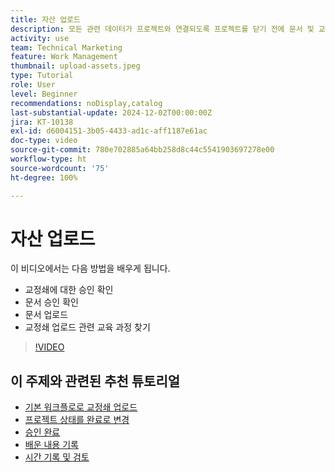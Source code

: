 ```yaml
---
title: 자산 업로드
description: 모든 관련 데이터가 프로젝트와 연결되도록 프로젝트를 닫기 전에 문서 및 교정쇄를 프로젝트에 업로드하십시오.
activity: use
team: Technical Marketing
feature: Work Management
thumbnail: upload-assets.jpeg
type: Tutorial
role: User
level: Beginner
recommendations: noDisplay,catalog
last-substantial-update: 2024-12-02T00:00:00Z
jira: KT-10138
exl-id: d6004151-3b05-4433-ad1c-aff1187e61ac
doc-type: video
source-git-commit: 780e702885a64bb258d8c44c5541903697278e00
workflow-type: ht
source-wordcount: '75'
ht-degree: 100%

---
```


# 자산 업로드

이 비디오에서는 다음 방법을 배우게 됩니다.

* 교정쇄에 대한 승인 확인
* 문서 승인 확인
* 문서 업로드
* 교정쇄 업로드 관련 교육 과정 찾기

>[!VIDEO](https://video.tv.adobe.com/v/3440370/?quality=12&learn=on&enablevpops)

## 이 주제와 관련된 추천 튜토리얼

* [기본 워크플로로 교정쇄 업로드](/help/workfront-proof/upload-proofs/upload-a-proof-with-a-basic-workflow.md)
* [프로젝트 상태를 완료로 변경](/help/manage-work/projects/change-the-project-status.md)
* [승인 완료](/help/manage-work/close-a-project/complete-approvals.md)
* [배운 내용 기록](/help/manage-work/close-a-project/lessons-learned-from-closing-a-project.md)
* [시간 기록 및 검토](/help/manage-work/close-a-project/log-and-review-hours.md)

